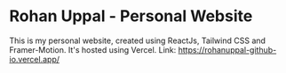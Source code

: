 # Rohan Uppal - Personal Website
This is my personal website, created using ReactJs, Tailwind CSS and Framer-Motion. It's hosted using Vercel.
Link: https://rohanuppal-github-io.vercel.app/
